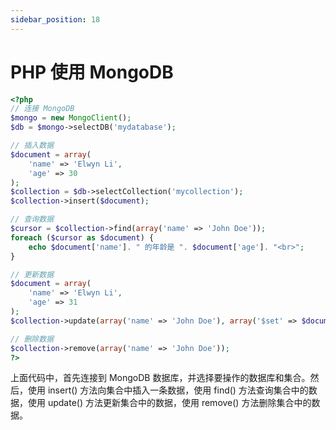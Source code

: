 ```yaml
---
sidebar_position: 18
---
```


# PHP 使用 MongoDB

```php
<?php
// 连接 MongoDB
$mongo = new MongoClient();
$db = $mongo->selectDB('mydatabase');

// 插入数据
$document = array(
    'name' => 'Elwyn Li',
    'age' => 30
);
$collection = $db->selectCollection('mycollection');
$collection->insert($document);

// 查询数据
$cursor = $collection->find(array('name' => 'John Doe'));
foreach ($cursor as $document) {
    echo $document['name']. " 的年龄是 ". $document['age']. "<br>";
}

// 更新数据
$document = array(
    'name' => 'Elwyn Li',
    'age' => 31
);
$collection->update(array('name' => 'John Doe'), array('$set' => $document));

// 删除数据
$collection->remove(array('name' => 'John Doe'));
?>
```

上面代码中，首先连接到 MongoDB 数据库，并选择要操作的数据库和集合。然后，使用 insert() 方法向集合中插入一条数据，使用 find() 方法查询集合中的数据，使用 update() 方法更新集合中的数据，使用 remove() 方法删除集合中的数据。

